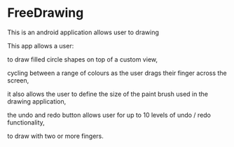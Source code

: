 # FreeDrawing
This is an android application allows user to drawing

This app allows a user: <br/>

to draw filled circle shapes on top of a custom view,

cycling between a range of colours as the user drags their finger across the screen, 

it also allows the user to define the size of the paint brush used in the drawing application,

the undo and redo button allows user for up to 10 levels of undo / redo functionality,

to draw with two or more fingers.



